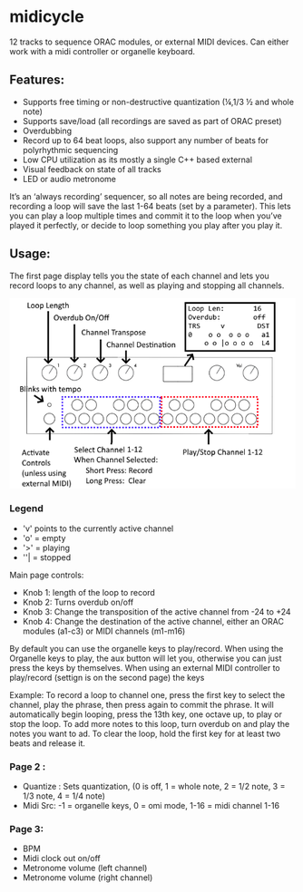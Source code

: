# midicycle
12 tracks to sequence ORAC modules, or external MIDI devices.
Can either work with a midi controller or organelle keyboard. 

## Features:
 - Supports free timing or non-destructive quantization (¼,1/3 ½ and whole note)
 - Supports save/load (all recordings are saved as part of ORAC preset)
 - Overdubbing
 - Record up to 64 beat loops, also support any number of beats for polyrhythmic sequencing
 - Low CPU utilization as its mostly a single C++ based external
 - Visual feedback on state of all tracks 
 - LED or audio metronome 

It’s an ‘always recording’ sequencer, so all notes are being recorded, and recording a loop will save the last 1-64 beats (set by a parameter). This lets you can play a loop multiple times and commit it to the loop when you’ve played it perfectly, or decide to loop something you play after you play it.

## Usage:
The first page display tells you the state of each channel and lets you record loops to any channel, as well as playing and stopping all channels.

![alt text](https://raw.githubusercontent.com/adbrant/midicycle/master/midicycle.png)

### Legend

 - 'v' points to the currently active channel
 - 'o' = empty
 - '>' = playing
 - ''| = stopped

Main page controls:
 - Knob 1: length of the loop to record
 - Knob 2: Turns overdub on/off
 - Knob 3: Change the transposition of the active channel from -24 to +24
 - Knob 4: Change the destination of the active channel, either an ORAC modules (a1-c3) or MIDI channels (m1-m16)

By default you can use the organelle keys to play/record.
When using the Organelle keys to play, the aux button will let you, otherwise you can just press the keys by themselves.
When using an external MIDI controller to play/record (settign is on the second page) the keys 

Example:
To record a loop to channel one, press the first key to select the channel, play the phrase, then press again to commit the phrase.
It will automatically begin looping, press the 13th key, one octave up, to play or stop the loop. 
To add more notes to this loop, turn overdub on and play the notes you want to ad.
To clear the loop, hold the first key for at least two beats and release it.

### Page 2 :
 - Quantize : Sets quantization, (0 is off, 1 = whole note, 2 = 1/2 note, 3 = 1/3 note, 4 = 1/4 note)
 - Midi Src: -1 = organelle keys, 0 = omi mode, 1-16 = midi channel 1-16

### Page 3:
 - BPM
 - Midi clock out on/off
 - Metronome volume (left channel)
 - Metronome volume (right channel)


